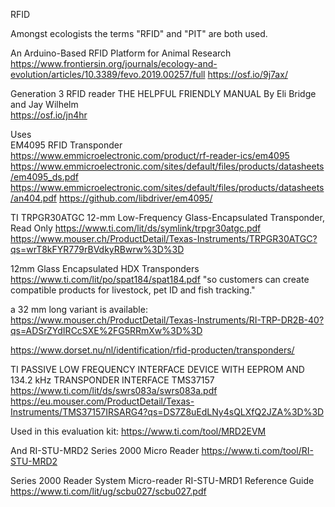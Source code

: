 RFID

Amongst ecologists the terms "RFID" and "PIT" are both used.

An Arduino-Based RFID Platform for Animal Research \
https://www.frontiersin.org/journals/ecology-and-evolution/articles/10.3389/fevo.2019.00257/full
https://osf.io/9j7ax/

Generation 3 RFID reader THE HELPFUL FRIENDLY MANUAL By Eli Bridge and Jay Wilhelm \
https://osf.io/jn4hr

Uses \
EM4095 RFID Transponder \
https://www.emmicroelectronic.com/product/rf-reader-ics/em4095
https://www.emmicroelectronic.com/sites/default/files/products/datasheets/em4095_ds.pdf
https://www.emmicroelectronic.com/sites/default/files/products/datasheets/an404.pdf
https://github.com/libdriver/em4095/


TI TRPGR30ATGC 12-mm Low-Frequency Glass-Encapsulated Transponder, Read Only
https://www.ti.com/lit/ds/symlink/trpgr30atgc.pdf
https://www.mouser.ch/ProductDetail/Texas-Instruments/TRPGR30ATGC?qs=wrT8kFYR779rBVdkyRBwrw%3D%3D

12mm Glass Encapsulated HDX Transponders
https://www.ti.com/lit/po/spat184/spat184.pdf
"so customers can create compatible products for livestock, pet ID and fish tracking."

a 32 mm long variant is available:
https://www.mouser.ch/ProductDetail/Texas-Instruments/RI-TRP-DR2B-40?qs=ADSrZYdIRCcSXE%2FG5RRmXw%3D%3D

https://www.dorset.nu/nl/identification/rfid-producten/transponders/

TI PASSIVE LOW FREQUENCY INTERFACE DEVICE WITH EEPROM AND 134.2 kHz TRANSPONDER INTERFACE
TMS37157
https://www.ti.com/lit/ds/swrs083a/swrs083a.pdf
https://eu.mouser.com/ProductDetail/Texas-Instruments/TMS37157IRSARG4?qs=DS7Z8uEdLNy4sQLXfQ2JZA%3D%3D

Used in this evaluation kit:
https://www.ti.com/tool/MRD2EVM

And RI-STU-MRD2 Series 2000 Micro Reader
https://www.ti.com/tool/RI-STU-MRD2

Series 2000 Reader System
Micro-reader RI-STU-MRD1 Reference Guide
https://www.ti.com/lit/ug/scbu027/scbu027.pdf
